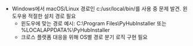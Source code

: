 - Windows에서 macOS/Linux 경로인 c:/usr/local/bin/를 사용 중 문제 발견. 윈도우용 적절한 설치 경로 필요
  - 윈도우에 맞는 경로 예시: C:\Program Files\PyHubInstaller 또는 %LOCALAPPDATA%\PyHubInstaller
  - 크로스 플랫폼 대응을 위해 OS별 경로 분기 로직 구현 필요
